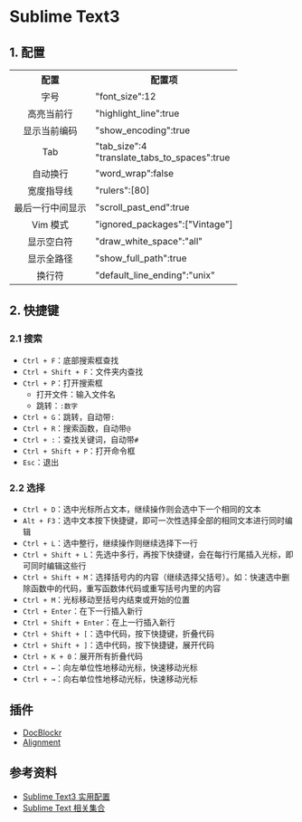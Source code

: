# Sublime Text3

## 1. 配置

<table>
    <tr><th align="center">配置</th><th>配置项</th></tr>
    <tr><td align="center">字号</td><td>"font_size":12</td></tr>
    <tr><td align="center">高亮当前行</td><td>"highlight_line":true</td></tr>
    <tr><td align="center">显示当前编码</td><td>"show_encoding":true</td></tr>
    <tr><td align="center">Tab</td><td>"tab_size":4<br/>"translate_tabs_to_spaces":true</td></tr>
    <tr><td align="center">自动换行</td><td>"word_wrap":false</td></tr>
    <tr><td align="center">宽度指导线</td><td>"rulers":[80]</td></tr>
    <tr><td align="center">最后一行中间显示</td><td>"scroll_past_end":true</td></tr>
    <tr><td align="center">Vim 模式</td><td>"ignored_packages":["Vintage"]</td></tr>
    <tr><td align="center">显示空白符</td><td>"draw_white_space":"all"</td></tr>
    <tr><td align="center">显示全路径</td><td>"show_full_path":true</td></tr>
    <tr><td align="center">换行符</td><td>"default_line_ending":"unix"</td></tr>
</table>


## 2. 快捷键

### 2.1 搜索

- `Ctrl + F`：底部搜索框查找
- `Ctrl + Shift + F`：文件夹内查找
- `Ctrl + P`：打开搜索框
    - 打开文件：输入文件名
    - 跳转：`:数字`
- `Ctrl + G`：跳转，自动带`:`
- `Ctrl + R`：搜索函数，自动带`@`
- `Ctrl + :`：查找关键词，自动带`#`
- `Ctrl + Shift + P`：打开命令框
- `Esc`：退出

### 2.2 选择

- `Ctrl + D`：选中光标所占文本，继续操作则会选中下一个相同的文本
- `Alt + F3`：选中文本按下快捷键，即可一次性选择全部的相同文本进行同时编辑
- `Ctrl + L`：选中整行，继续操作则继续选择下一行
- `Ctrl + Shift + L`：先选中多行，再按下快捷键，会在每行行尾插入光标，即可同时编辑这些行
- `Ctrl + Shift + M`：选择括号内的内容（继续选择父括号）。如：快速选中删除函数中的代码，重写函数体代码或重写括号内里的内容
- `Ctrl + M`：光标移动至括号内结束或开始的位置
- `Ctrl + Enter`：在下一行插入新行
- `Ctrl + Shift + Enter`：在上一行插入新行
- `Ctrl + Shift + [`：选中代码，按下快捷键，折叠代码
- `Ctrl + Shift + ]`：选中代码，按下快捷键，展开代码
- `Ctrl + K + 0`：展开所有折叠代码
- `Ctrl + ←`：向左单位性地移动光标，快速移动光标
- `Ctrl + →`：向右单位性地移动光标，快速移动光标

## 插件

- [DocBlockr](https://packagecontrol.io/packages/DocBlockr)
- [Alignment](https://packagecontrol.io/packages/Alignment)

## 参考资料

- [Sublime Text3 实用配置](https://segmentfault.com/a/1190000002596724)
- [Sublime Text 相关集合](https://github.com/JaredCubilla/sublime)
